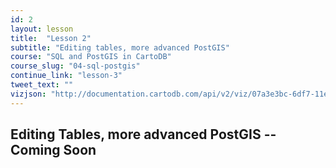 ```yaml
---
id: 2
layout: lesson
title:  "Lesson 2"
subtitle: "Editing tables, more advanced PostGIS"
course: "SQL and PostGIS in CartoDB"
course_slug: "04-sql-postgis"
continue_link: "lesson-3"
tweet_text: ""
vizjson: "http://documentation.cartodb.com/api/v2/viz/07a3e3bc-6df7-11e4-b5a6-0e9d821ea90d/viz.json"
---
```


## Editing Tables, more advanced PostGIS -- Coming Soon
